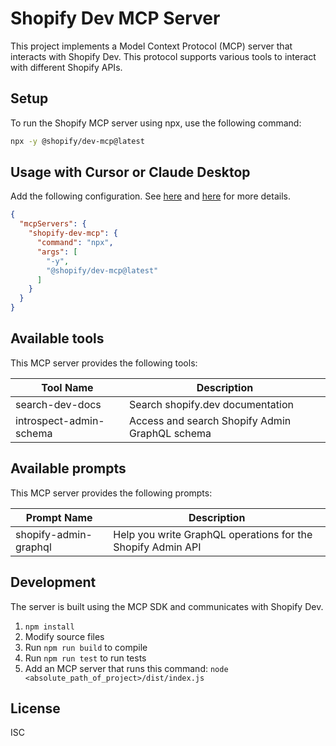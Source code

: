 # Shopify Dev MCP Server

This project implements a Model Context Protocol (MCP) server that interacts with Shopify Dev. This protocol supports various tools to interact with different Shopify APIs.

## Setup

To run the Shopify MCP server using npx, use the following command:

```bash
npx -y @shopify/dev-mcp@latest
```

## Usage with Cursor or Claude Desktop

Add the following configuration. See [here](https://docs.cursor.com/context/model-context-protocol) and [here](https://modelcontextprotocol.io/quickstart/user) for more details.

```json
{
  "mcpServers": {
    "shopify-dev-mcp": {
      "command": "npx",
      "args": [
        "-y",
        "@shopify/dev-mcp@latest"
      ]
    }
  }
}
```

## Available tools

This MCP server provides the following tools:

| Tool Name | Description |
|-----------|-------------|
| search-dev-docs | Search shopify.dev documentation |
| introspect-admin-schema | Access and search Shopify Admin GraphQL schema|

## Available prompts

This MCP server provides the following prompts:

| Prompt Name | Description |
|-------------|-------------|
| shopify-admin-graphql | Help you write GraphQL operations for the Shopify Admin API |

## Development

The server is built using the MCP SDK and communicates with Shopify Dev.

1. `npm install`
1. Modify source files
1. Run `npm run build` to compile
1. Run `npm run test` to run tests
1. Add an MCP server that runs this command: `node <absolute_path_of_project>/dist/index.js`

## License

ISC

